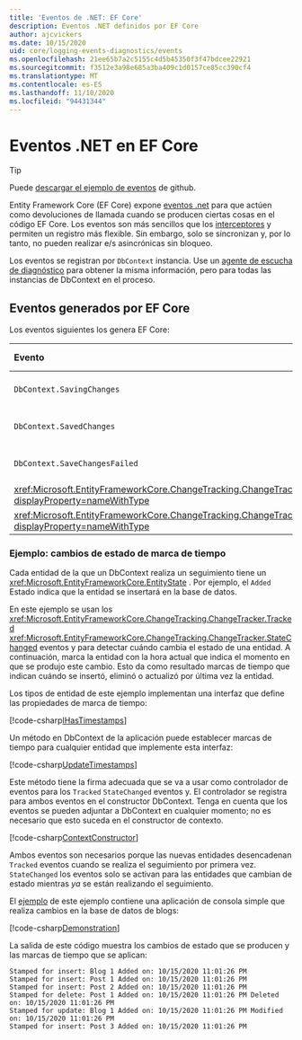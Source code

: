 ```yaml
---
title: 'Eventos de .NET: EF Core'
description: Eventos .NET definidos por EF Core
author: ajcvickers
ms.date: 10/15/2020
uid: core/logging-events-diagnostics/events
ms.openlocfilehash: 21ee65b7a2c5155c4d5b45350f3f47bdcee22921
ms.sourcegitcommit: f3512e3a98e685a3ba409c1d0157ce85cc390cf4
ms.translationtype: MT
ms.contentlocale: es-ES
ms.lasthandoff: 11/10/2020
ms.locfileid: "94431344"
---
```

# <a name="net-events-in-ef-core"></a>Eventos .NET en EF Core

> [!TIP]  
> Puede [descargar el ejemplo de eventos](https://github.com/dotnet/EntityFramework.Docs/tree/master/samples/core/Miscellaneous/Events) de github.

Entity Framework Core (EF Core) expone [eventos .net](/dotnet/standard/events/) para que actúen como devoluciones de llamada cuando se producen ciertas cosas en el código EF Core. Los eventos son más sencillos que los [interceptores](xref:core/logging-events-diagnostics/interceptors) y permiten un registro más flexible. Sin embargo, solo se sincronizan y, por lo tanto, no pueden realizar e/s asincrónicas sin bloqueo.

Los eventos se registran por `DbContext` instancia. Use un [agente de escucha de diagnóstico](xref:core/logging-events-diagnostics/diagnostic-listeners) para obtener la misma información, pero para todas las instancias de DbContext en el proceso.

## <a name="events-raised-by-ef-core"></a>Eventos generados por EF Core

Los eventos siguientes los genera EF Core:

| Evento | Versión introducida | Cuando se produce
|:------|--------------------|-------
| `DbContext.SavingChanges` <!-- Issue #2748 -->| 5.0 | Al principio de <xref:Microsoft.EntityFrameworkCore.DbContext.SaveChanges%2A> o <xref:Microsoft.EntityFrameworkCore.DbContext.SaveChangesAsync%2A>
| `DbContext.SavedChanges`  <!-- Issue #2748 -->| 5.0 | Al final de una operación correcta <xref:Microsoft.EntityFrameworkCore.DbContext.SaveChanges%2A> o <xref:Microsoft.EntityFrameworkCore.DbContext.SaveChangesAsync%2A>
| `DbContext.SaveChangesFailed`  <!-- Issue #2748 -->| 5.0 | Al final de un error <xref:Microsoft.EntityFrameworkCore.DbContext.SaveChanges%2A> o <xref:Microsoft.EntityFrameworkCore.DbContext.SaveChangesAsync%2A>
| <xref:Microsoft.EntityFrameworkCore.ChangeTracking.ChangeTracker.Tracked?displayProperty=nameWithType> | 2.1 | Cuando el contexto realiza un seguimiento de una entidad
| <xref:Microsoft.EntityFrameworkCore.ChangeTracking.ChangeTracker.StateChanged?displayProperty=nameWithType> | 2.1 | Cuando una entidad de la que se realiza un seguimiento cambia su estado

### <a name="example-timestamp-state-changes"></a>Ejemplo: cambios de estado de marca de tiempo

Cada entidad de la que un DbContext realiza un seguimiento tiene un <xref:Microsoft.EntityFrameworkCore.EntityState> . Por ejemplo, el `Added` Estado indica que la entidad se insertará en la base de datos.

En este ejemplo se usan los <xref:Microsoft.EntityFrameworkCore.ChangeTracking.ChangeTracker.Tracked> <xref:Microsoft.EntityFrameworkCore.ChangeTracking.ChangeTracker.StateChanged> eventos y para detectar cuándo cambia el estado de una entidad. A continuación, marca la entidad con la hora actual que indica el momento en que se produjo este cambio. Esto da como resultado marcas de tiempo que indican cuándo se insertó, eliminó o actualizó por última vez la entidad.

Los tipos de entidad de este ejemplo implementan una interfaz que define las propiedades de marca de tiempo:

<!--
public interface IHasTimestamps
{
    DateTime? Added { get; set; }
    DateTime? Deleted { get; set; }
    DateTime? Modified { get; set; }
}
-->
[!code-csharp[IHasTimestamps](../../../samples/core/Miscellaneous/Events/Program.cs?name=IHasTimestamps)]

Un método en DbContext de la aplicación puede establecer marcas de tiempo para cualquier entidad que implemente esta interfaz:

<!--
    private static void UpdateTimestamps(object sender, EntityEntryEventArgs e)
    {
        if (e.Entry.Entity is IHasTimestamps entityWithTimestamps)
        {
            switch (e.Entry.State)
            {
                case EntityState.Deleted:
                    entityWithTimestamps.Deleted = DateTime.UtcNow;
                    Console.WriteLine($"Stamped for delete: {e.Entry.Entity}");
                    break;
                case EntityState.Modified:
                    entityWithTimestamps.Modified = DateTime.UtcNow;
                    Console.WriteLine($"Stamped for update: {e.Entry.Entity}");
                    break;
                case EntityState.Added:
                    entityWithTimestamps.Added = DateTime.UtcNow;
                    Console.WriteLine($"Stamped for insert: {e.Entry.Entity}");
                    break;
            }
        }
    }
-->
[!code-csharp[UpdateTimestamps](../../../samples/core/Miscellaneous/Events/Program.cs?name=UpdateTimestamps)]

Este método tiene la firma adecuada que se va a usar como controlador de eventos para los `Tracked` `StateChanged` eventos y. El controlador se registra para ambos eventos en el constructor DbContext. Tenga en cuenta que los eventos se pueden adjuntar a DbContext en cualquier momento; no es necesario que esto suceda en el constructor de contexto.

<!--
    public BlogsContext()
    {
        ChangeTracker.StateChanged += UpdateTimestamps;
        ChangeTracker.Tracked += UpdateTimestamps;
    }
-->
[!code-csharp[ContextConstructor](../../../samples/core/Miscellaneous/Events/Program.cs?name=ContextConstructor)]

Ambos eventos son necesarios porque las nuevas entidades desencadenan `Tracked` eventos cuando se realiza el seguimiento por primera vez. `StateChanged` los eventos solo se activan para las entidades que cambian de estado mientras _ya_ se están realizando el seguimiento.

El [ejemplo](https://github.com/dotnet/EntityFramework.Docs/tree/master/samples/core/Miscellaneous/Events) de este ejemplo contiene una aplicación de consola simple que realiza cambios en la base de datos de blogs:

<!--
        using (var context = new BlogsContext())
        {
            context.Database.EnsureDeleted();
            context.Database.EnsureCreated();
            
            context.Add(
                new Blog
                {
                    Id = 1,
                    Name = "EF Blog",
                    Posts =
                    {
                        new Post { Id = 1, Title = "EF Core 3.1!" },
                        new Post { Id = 2, Title = "EF Core 5.0!" }
                    }
                });

            context.SaveChanges();
        }

        using (var context = new BlogsContext())
        {
            var blog = context.Blogs.Include(e => e.Posts).Single();

            blog.Name = "EF Core Blog";
            context.Remove(blog.Posts.First());
            blog.Posts.Add(new Post { Id = 3, Title = "EF Core 6.0!" });

            context.SaveChanges();
        }
-->
[!code-csharp[Demonstration](../../../samples/core/Miscellaneous/Events/Program.cs?name=Demonstration)]

La salida de este código muestra los cambios de estado que se producen y las marcas de tiempo que se aplican:

```output
Stamped for insert: Blog 1 Added on: 10/15/2020 11:01:26 PM
Stamped for insert: Post 1 Added on: 10/15/2020 11:01:26 PM
Stamped for insert: Post 2 Added on: 10/15/2020 11:01:26 PM
Stamped for delete: Post 1 Added on: 10/15/2020 11:01:26 PM Deleted on: 10/15/2020 11:01:26 PM
Stamped for update: Blog 1 Added on: 10/15/2020 11:01:26 PM Modified on: 10/15/2020 11:01:26 PM
Stamped for insert: Post 3 Added on: 10/15/2020 11:01:26 PM
```
